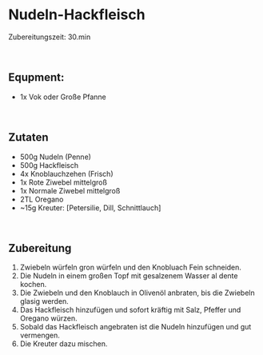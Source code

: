 # Nudeln-Hackfleisch
Zubereitungszeit: 30.min

&nbsp;

## Equpment:
- 1x Vok oder Große Pfanne

&nbsp;

## Zutaten
- 500g Nudeln (Penne)
- 500g Hackfleisch
- 4x Knoblauchzehen (Frisch)
- 1x Rote Ziwebel mittelgroß
- 1x Normale Ziwebel mittelgroß
- 2TL Oregano
- ~15g Kreuter: [Petersilie, Dill, Schnittlauch]

&nbsp;

## Zubereitung
1. Zwiebeln würfeln gron würfeln und den Knobluach Fein schneiden.
1. Die Nudeln in einem großen Topf mit gesalzenem Wasser al dente kochen.
1. Die Zwiebeln und den Knoblauch in Olivenöl anbraten, bis die Zwiebeln glasig werden.
1. Das Hackfleisch hinzufügen und sofort kräftig mit Salz, Pfeffer und Oregano würzen.
1. Sobald das Hackfleisch angebraten ist die Nudeln hinzufügen und gut vermengen.
1. Die Kreuter dazu mischen.
